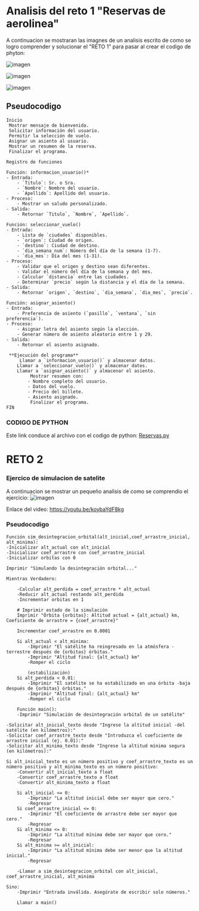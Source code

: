 # Analisis del reto 1 "Reservas de aerolinea"


A continuacion se mostraran las imagnes de un analisis escrito de como se logro comprender y solucionar el "RETO 1" para pasar al crear el codigo de phyton:

![imagen](../Imagenes/analisis_1.jpeg)

![imagen](../Imagenes/analisis_2.jpeg)

![imagen](../Imagenes/analisis_3.jpeg)

## Pseudocodigo
    Inicio 
     Mostrar mensaje de bienvenida.
	 Solicitar información del usuario.
	 Permitir la selección de vuelo.
	 Asignar un asiento al usuario.
	 Mostrar un resumen de la reserva.
	 Finalizar el programa.

    Registro de funciones

    Función: informacion_usuario()*
	- Entrada:
		- `Titulo`: Sr. o Sra.
		- `Nombre`: Nombre del usuario.
		- `Apellido`: Apellido del usuario.
	- Proceso:
		- Mostrar un saludo personalizado.
	- Salida:
		- Retornar `Titulo`, `Nombre`, `Apellido`.

    Función: seleccionar_vuelo()
	- Entrada:
		- Lista de `ciudades` disponibles.
		- `origen`: Ciudad de origen.
		- `destino`: Ciudad de destino.
		- `dia_semana_num`: Número del día de la semana (1-7).
		- `dia_mes`: Día del mes (1-31).
	- Proceso:
		- Validar que el origen y destino sean diferentes.
		- Validar el número del día de la semana y del mes.
		- Calcular `distancia` entre las ciudades.
		- Determinar `precio` según la distancia y el día de la semana.
	- Salida:
		- Retornar `origen`, `destino`, `dia_semana`, `dia_mes`, `precio`.

    Función: asignar_asiento()
	- Entrada:
		- Preferencia de asiento (`pasillo`, `ventana`, `sin preferencia`).
	- Proceso:
		- Asignar letra del asiento según la elección.
		- Generar número de asiento aleatorio entre 1 y 29.
	- Salida:
		- Retornar el asiento asignado.

     **Ejecución del programa**
	     Llamar a `informacion_usuario()` y almacenar datos.
	    Llamar a `seleccionar_vuelo()` y almacenar datos.
	    Llamar a `asignar_asiento()` y almacenar el asiento.
	         Mostrar resumen con:
		    - Nombre completo del usuario.
		    - Datos del vuelo.
		    - Precio del billete.
	    	- Asiento asignado.
             Finalizar el programa.
    FIN

### CODIGO DE PYTHON 

Este link conduce al archivo con el codigo de python:
 [Reservas.py](./Reto_1.py)




 # RETO 2

 ### Ejercico de simulacion de satelite 

 A continuacion se mostrar un pequeño analisis de como se comprendio el ejercicio:
![imagen](../Imagenes/analisis_4.jpeg)

Enlace del video:
https://youtu.be/koybaYdF8kg




 ### Pseudocodigo
	Función sim_desintegracion_orbital(alt_inicial,coef_arrastre_inicial, alt_minima):
    -Inicializar alt_actual con alt_inicial
    -Inicializar coef_arrastre con coef_arrastre_inicial
    -Inicializar orbitas con 0

    Imprimir "Simulando la desintegración orbital..."

    Mientras Verdadero:
        
        -Calcular alt_perdida = coef_arrastre * alt_actual
        -Reducir alt_actual restando alt_perdida
        -Incrementar orbitas en 1

        # Imprimir estado de la simulación
        Imprimir "Órbita {orbitas}: Altitud actual = {alt_actual} km, Coeficiente de arrastre = {coef_arrastre}"

        Incrementar coef_arrastre en 0.0001

        Si alt_actual < alt_minima:
            -Imprimir "El satélite ha reingresado en la atmósfera -terrestre después de {orbitas} órbitas."
            -Imprimir "Altitud final: {alt_actual} km"
            -Romper el ciclo
			
			(estabilización)
        Si alt_perdida < 0.01:
            -Imprimir "El satélite se ha estabilizado en una órbita -baja después de {orbitas} órbitas."
            -Imprimir "Altitud final: {alt_actual} km"
            -Romper el ciclo

		Función main():
    	-Imprimir "Simulación de desintegración orbital de un satélite"

    -Solicitar alt_inicial_texto desde "Ingrese la altitud inicial -del satélite (en kilómetros):"
    -Solicitar coef_arrastre_texto desde "Introduzca el coeficiente de arrastre inicial (ej. 0.01):"
    -Solicitar alt_minima_texto desde "Ingrese la altitud mínima segura (en kilómetros):"

    Si alt_inicial_texto es un número positivo y coef_arrastre_texto es un número positivo y alt_minima_texto es un número positivo:
        -Convertir alt_inicial_texto a float
        -Convertir coef_arrastre_texto a float
        -Convertir alt_minima_texto a float

        Si alt_inicial <= 0:
            -Imprimir "La altitud inicial debe ser mayor que cero."
            -Regresar
        Si coef_arrastre_inicial <= 0:
            -Imprimir "El coeficiente de arrastre debe ser mayor que cero."
            -Regresar
        Si alt_minima <= 0:
            -Imprimir "La altitud mínima debe ser mayor que cero."
            -Regresar
        Si alt_minima >= alt_inicial:
            -Imprimir "La altitud mínima debe ser menor que la altitud inicial."
            -Regresar

        -Llamar a sim_desintegracion_orbital con alt_inicial, coef_arrastre_inicial, alt_minima

    Sino:
        -Imprimir "Entrada inválida. Asegúrate de escribir solo números."

		Llamar a main()

